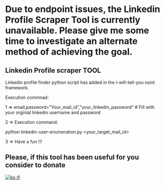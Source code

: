 # Due to endpoint issues, the Linkedin Profile Scraper Tool is currently unavailable. Please give me some time to investigate an alternate method of achieving the goal.

## Linkedin Profile scraper TOOL

Linkedin profile finder python script has added in the i-will-tell-you osint framework.

Execution commnad:

1 => email,password="Your_mail_id","your_linkedin_password"   # Fill with your orginial linkedin username and password

2 => Execution command: 

python linkedin-user-enumeration.py <your_target_mail_id>

3 => Have a fun !!! 

## Please, if this tool has been useful for you consider to donate

[![ko-fi](https://www.ko-fi.com/img/githubbutton_sm.svg)](https://ko-fi.com/I2I71P8SA)


